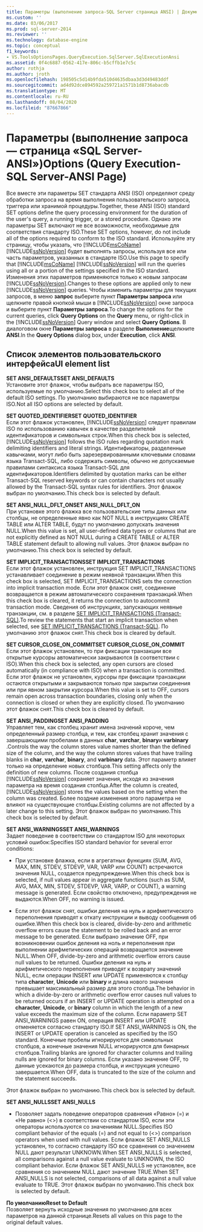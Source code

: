 ```yaml
---
title: Параметры (выполнение запроса-SQL Server страница ANSI) | Документация Майкрософт
ms.custom: ''
ms.date: 03/06/2017
ms.prod: sql-server-2014
ms.reviewer: ''
ms.technology: database-engine
ms.topic: conceptual
f1_keywords:
- VS.ToolsOptionsPages.QueryExecution.SqlServer.SqlExecutionAnsi
ms.assetid: 0f4c6887-0562-417e-806c-b5cffb1e7c5c
author: rothja
ms.author: jroth
ms.openlocfilehash: 198505c5d14b9fda510d4635dbaa3d3d49483ddf
ms.sourcegitcommit: ad4d92dce894592a259721a1571b1d8736abacdb
ms.translationtype: MT
ms.contentlocale: ru-RU
ms.lasthandoff: 08/04/2020
ms.locfileid: "87667866"
---
```

# <a name="options-query-execution-sql-server-ansi-page"></a><span data-ttu-id="c1c00-102">Параметры (выполнение запроса — страница «SQL Server-ANSI»)</span><span class="sxs-lookup"><span data-stu-id="c1c00-102">Options (Query Execution-SQL Server-ANSI Page)</span></span>
  <span data-ttu-id="c1c00-103">Все вместе эти параметры SET стандарта ANSI (ISO) определяют среду обработки запроса на время выполнения пользовательского запроса, триггера или хранимой процедуры.</span><span class="sxs-lookup"><span data-stu-id="c1c00-103">Together, these ANSI (ISO) standard SET options define the query processing environment for the duration of the user's query, a running trigger, or a stored procedure.</span></span> <span data-ttu-id="c1c00-104">Однако эти параметры SET включают не все возможности, необходимые для соответствия стандарту ISO.</span><span class="sxs-lookup"><span data-stu-id="c1c00-104">These SET options, however, do not include all of the options required to conform to the ISO standard.</span></span> <span data-ttu-id="c1c00-105">Используйте эту страницу, чтобы указать, что [!INCLUDE[msCoName](../includes/msconame-md.md)] [!INCLUDE[ssNoVersion](../includes/ssnoversion-md.md)] будет выполнять запросы, используя все или часть параметров, указанных в стандарте ISO.</span><span class="sxs-lookup"><span data-stu-id="c1c00-105">Use this page to specify that [!INCLUDE[msCoName](../includes/msconame-md.md)] [!INCLUDE[ssNoVersion](../includes/ssnoversion-md.md)] will run the queries using all or a portion of the settings specified in the ISO standard.</span></span> <span data-ttu-id="c1c00-106">Изменения этих параметров применяются только к новым запросам [!INCLUDE[ssNoVersion](../includes/ssnoversion-md.md)].</span><span class="sxs-lookup"><span data-stu-id="c1c00-106">Changes to these options are applied only to new [!INCLUDE[ssNoVersion](../includes/ssnoversion-md.md)] queries.</span></span> <span data-ttu-id="c1c00-107">Чтобы изменить параметры для текущих запросов, в меню **запрос** выберите пункт **Параметры запроса** или щелкните правой кнопкой мыши в [!INCLUDE[ssNoVersion](../includes/ssnoversion-md.md)] окне запроса и выберите пункт **Параметры запроса**.</span><span class="sxs-lookup"><span data-stu-id="c1c00-107">To change the options for the current queries, click **Query Options** on the **Query** menu, or right-click in the [!INCLUDE[ssNoVersion](../includes/ssnoversion-md.md)] Query window and select **Query Options**.</span></span> <span data-ttu-id="c1c00-108">В диалоговом окне **Параметры запроса** в разделе **Выполнение**щелкните **ANSI**.</span><span class="sxs-lookup"><span data-stu-id="c1c00-108">In the **Query Options** dialog box, under **Execution**, click **ANSI**.</span></span>  
  
## <a name="ui-element-list"></a><span data-ttu-id="c1c00-109">Список элементов пользовательского интерфейса</span><span class="sxs-lookup"><span data-stu-id="c1c00-109">UI element list</span></span>  
 <span data-ttu-id="c1c00-110">**SET ANSI_DEFAULTS**</span><span class="sxs-lookup"><span data-stu-id="c1c00-110">**SET ANSI_DEFAULTS**</span></span>  
 <span data-ttu-id="c1c00-111">Установите этот флажок, чтобы выбрать все параметры ISO, используемые по умолчанию.</span><span class="sxs-lookup"><span data-stu-id="c1c00-111">Select this check box to select all of the default ISO settings.</span></span> <span data-ttu-id="c1c00-112">По умолчанию выбираются не все параметры ISO.</span><span class="sxs-lookup"><span data-stu-id="c1c00-112">Not all ISO options are selected by default.</span></span>  
  
 <span data-ttu-id="c1c00-113">**SET QUOTED_IDENTIFIER**</span><span class="sxs-lookup"><span data-stu-id="c1c00-113">**SET QUOTED_IDENTIFIER**</span></span>  
 <span data-ttu-id="c1c00-114">Если этот флажок установлен, [!INCLUDE[ssNoVersion](../includes/ssnoversion-md.md)] следует правилам ISO по использованию кавычек в качестве разделителей идентификаторов и символьных строк.</span><span class="sxs-lookup"><span data-stu-id="c1c00-114">When this check box is selected, [!INCLUDE[ssNoVersion](../includes/ssnoversion-md.md)] follows the ISO rules regarding quotation mark delimiting identifiers and literal strings.</span></span> <span data-ttu-id="c1c00-115">Идентификаторы, разделенные кавычками, могут либо быть зарезервированными ключевыми словами языка Transact-SQL, либо содержать символы, обычно не допускаемые правилами синтаксиса языка Transact-SQL для идентификаторов.</span><span class="sxs-lookup"><span data-stu-id="c1c00-115">Identifiers delimited by quotation marks can be either Transact-SQL reserved keywords or can contain characters not usually allowed by the Transact-SQL syntax rules for identifiers.</span></span> <span data-ttu-id="c1c00-116">Этот флажок выбран по умолчанию.</span><span class="sxs-lookup"><span data-stu-id="c1c00-116">This check box is selected by default.</span></span>  
  
 <span data-ttu-id="c1c00-117">**SET ANSI_NULL_DFLT_ON**</span><span class="sxs-lookup"><span data-stu-id="c1c00-117">**SET ANSI_NULL_DFLT_ON**</span></span>  
 <span data-ttu-id="c1c00-118">При установке этого флажка все пользовательские типы данных или столбцы, не определенные явно как NOT NULL в инструкциях CREATE TABLE или ALTER TABLE, будут по умолчанию допускать значения NULL.</span><span class="sxs-lookup"><span data-stu-id="c1c00-118">When this value is set, all user-defined data types or columns that are not explicitly defined as NOT NULL during a CREATE TABLE or ALTER TABLE statement default to allowing null values.</span></span> <span data-ttu-id="c1c00-119">Этот флажок выбран по умолчанию.</span><span class="sxs-lookup"><span data-stu-id="c1c00-119">This check box is selected by default.</span></span>  
  
 <span data-ttu-id="c1c00-120">**SET IMPLICIT_TRANSACTIONS**</span><span class="sxs-lookup"><span data-stu-id="c1c00-120">**SET IMPLICIT_TRANSACTIONS**</span></span>  
 <span data-ttu-id="c1c00-121">Если этот флажок установлен, инструкция SET IMPLICIT_TRANSACTIONS устанавливает соединение в режим неявной транзакции.</span><span class="sxs-lookup"><span data-stu-id="c1c00-121">When this check box is selected, SET IMPLICIT_TRANSACTIONS sets the connection into implicit transaction mode.</span></span> <span data-ttu-id="c1c00-122">Если этот флажок снят, соединение возвращается в режим автоматического сохранения транзакций.</span><span class="sxs-lookup"><span data-stu-id="c1c00-122">When this check box is cleared, it returns the connection to autocommit transaction mode.</span></span> <span data-ttu-id="c1c00-123">Сведения об инструкциях, запускающих неявные транзакции, см. в разделе [SET IMPLICIT_TRANSACTIONS (Transact-SQL)](/sql/t-sql/statements/set-implicit-transactions-transact-sql).</span><span class="sxs-lookup"><span data-stu-id="c1c00-123">To review the statements that start an implicit transaction when selected, see [SET IMPLICIT_TRANSACTIONS &#40;Transact-SQL&#41;](/sql/t-sql/statements/set-implicit-transactions-transact-sql).</span></span> <span data-ttu-id="c1c00-124">По умолчанию этот флажок снят.</span><span class="sxs-lookup"><span data-stu-id="c1c00-124">This check box is cleared by default.</span></span>  
  
 <span data-ttu-id="c1c00-125">**SET CURSOR_CLOSE_ON_COMMIT**</span><span class="sxs-lookup"><span data-stu-id="c1c00-125">**SET CURSOR_CLOSE_ON_COMMIT**</span></span>  
 <span data-ttu-id="c1c00-126">Если этот флажок установлен, то при фиксации транзакции все открытые курсоры автоматически закрываются (в соответствии с ISO).</span><span class="sxs-lookup"><span data-stu-id="c1c00-126">When this check box is selected, any open cursors are closed automatically (in compliance with ISO) when a transaction is committed.</span></span> <span data-ttu-id="c1c00-127">Если этот флажок не установлен, курсоры при фиксации транзакции остаются открытыми и закрываются только при закрытии соединения или при явном закрытии курсора.</span><span class="sxs-lookup"><span data-stu-id="c1c00-127">When this value is set to OFF, cursors remain open across transaction boundaries, closing only when the connection is closed or when they are explicitly closed.</span></span> <span data-ttu-id="c1c00-128">По умолчанию этот флажок снят.</span><span class="sxs-lookup"><span data-stu-id="c1c00-128">This check box is cleared by default.</span></span>  
  
 <span data-ttu-id="c1c00-129">**SET ANSI_PADDING**</span><span class="sxs-lookup"><span data-stu-id="c1c00-129">**SET ANSI_PADDING**</span></span>  
 <span data-ttu-id="c1c00-130">Управляет тем, как столбец хранит имена значений короче, чем определенный размер столбца, и тем, как столбец хранит значения с завершающими пробелами в данных **char**, **varchar**, **binary**и **varbinary** .</span><span class="sxs-lookup"><span data-stu-id="c1c00-130">Controls the way the column stores value names shorter than the defined size of the column, and the way the column stores values that have trailing blanks in **char**, **varchar**, **binary**, and **varbinary** data.</span></span> <span data-ttu-id="c1c00-131">Этот параметр влияет только на определение новых столбцов.</span><span class="sxs-lookup"><span data-stu-id="c1c00-131">This setting affects only the definition of new columns.</span></span> <span data-ttu-id="c1c00-132">После создания столбца [!INCLUDE[ssNoVersion](../includes/ssnoversion-md.md)] сохраняет значения, исходя из значения параметра на время создания столбца.</span><span class="sxs-lookup"><span data-stu-id="c1c00-132">After the column is created, [!INCLUDE[ssNoVersion](../includes/ssnoversion-md.md)] stores the values based on the setting when the column was created.</span></span> <span data-ttu-id="c1c00-133">Более поздние изменения этого параметра не влияют на существующие столбцы.</span><span class="sxs-lookup"><span data-stu-id="c1c00-133">Existing columns are not affected by a later change to this setting.</span></span> <span data-ttu-id="c1c00-134">Этот флажок выбран по умолчанию.</span><span class="sxs-lookup"><span data-stu-id="c1c00-134">This check box is selected by default.</span></span>  
  
 <span data-ttu-id="c1c00-135">**SET ANSI_WARNINGS**</span><span class="sxs-lookup"><span data-stu-id="c1c00-135">**SET ANSI_WARNINGS**</span></span>  
 <span data-ttu-id="c1c00-136">Задает поведение в соответствии со стандартом ISO для некоторых условий ошибок:</span><span class="sxs-lookup"><span data-stu-id="c1c00-136">Specifies ISO standard behavior for several error conditions:</span></span>  
  
-   <span data-ttu-id="c1c00-137">При установке флажка, если в агрегатных функциях (SUM, AVG, MAX, MIN, STDEV, STDEVP, VAR, VARP или COUNT) встречаются значения NULL, создается предупреждение.</span><span class="sxs-lookup"><span data-stu-id="c1c00-137">When this check box is selected, if null values appear in aggregate functions (such as SUM, AVG, MAX, MIN, STDEV, STDEVP, VAR, VARP, or COUNT), a warning message is generated.</span></span> <span data-ttu-id="c1c00-138">Если свойство отключено, предупреждения не выдаются.</span><span class="sxs-lookup"><span data-stu-id="c1c00-138">When OFF, no warning is issued.</span></span>  
  
-   <span data-ttu-id="c1c00-139">Если этот флажок снят, ошибки деления на нуль и арифметического переполнения приводят к откату инструкции и выводу сообщения об ошибке.</span><span class="sxs-lookup"><span data-stu-id="c1c00-139">When this check box is cleared, divide-by-zero and arithmetic overflow errors cause the statement to be rolled back and an error message to be generated.</span></span> <span data-ttu-id="c1c00-140">Если выбрано значение OFF, при возникновении ошибок деления на ноль и переполнения при выполнении арифметических операций возвращается значение NULL.</span><span class="sxs-lookup"><span data-stu-id="c1c00-140">When OFF, divide-by-zero and arithmetic overflow errors cause null values to be returned.</span></span> <span data-ttu-id="c1c00-141">Ошибки деления на нуль и арифметического переполнения приводят к возврату значений NULL, если операции INSERT или UPDATE применяются к столбцу типа **character**, **Unicode** или **binary** и длина нового значения превышает максимальный размер для этого столбца.</span><span class="sxs-lookup"><span data-stu-id="c1c00-141">The behavior in which a divide-by-zero or arithmetic overflow error causes null values to be returned occurs if an INSERT or UPDATE operation is attempted on a **character**, **Unicode**, or **binary** column in which the length of a new value exceeds the maximum size of the column.</span></span> <span data-ttu-id="c1c00-142">Если параметр SET ANSI_WARNINGS равен ON, операция INSERT или UPDATE отменяется согласно стандарту ISO.</span><span class="sxs-lookup"><span data-stu-id="c1c00-142">If SET ANSI_WARNINGS is ON, the INSERT or UPDATE operation is canceled as specified by the ISO standard.</span></span> <span data-ttu-id="c1c00-143">Конечные пробелы игнорируются для символьных столбцов, а конечные значения NULL игнорируются для бинарных столбцов.</span><span class="sxs-lookup"><span data-stu-id="c1c00-143">Trailing blanks are ignored for character columns and trailing nulls are ignored for binary columns.</span></span> <span data-ttu-id="c1c00-144">Если указано значение OFF, то данные усекаются до размера столбца, и инструкция успешно завершается.</span><span class="sxs-lookup"><span data-stu-id="c1c00-144">When OFF, data is truncated to the size of the column and the statement succeeds.</span></span>  
  
 <span data-ttu-id="c1c00-145">Этот флажок выбран по умолчанию.</span><span class="sxs-lookup"><span data-stu-id="c1c00-145">This check box is selected by default.</span></span>  
  
 <span data-ttu-id="c1c00-146">**SET ANSI_NULLS**</span><span class="sxs-lookup"><span data-stu-id="c1c00-146">**SET ANSI_NULLS**</span></span>  
 -   <span data-ttu-id="c1c00-147">Позволяет задать поведение операторов сравнения «Равно» (=) и «Не равно» (<>) в соответствии со стандартом ISO, если эти операторы используются со значениями NULL.</span><span class="sxs-lookup"><span data-stu-id="c1c00-147">Specifies ISO compliant behavior of the equals (=) and not equal to (<>) comparison operators when used with null values.</span></span> <span data-ttu-id="c1c00-148">Если флажок SET ANSI_NULLS установлен, то согласно стандарту ISO все сравнения со значением NULL дают результат UNKNOWN.</span><span class="sxs-lookup"><span data-stu-id="c1c00-148">When SET ANSI_NULLS is selected, all comparisons against a null value evaluate to UNKNOWN, the ISO compliant behavior.</span></span> <span data-ttu-id="c1c00-149">Если флажок SET ANSI_NULLS не установлен, все сравнения со значением NULL дают значение TRUE.</span><span class="sxs-lookup"><span data-stu-id="c1c00-149">When SET ANSI_NULLS is not selected, comparisons of all data against a null value evaluate to TRUE.</span></span> <span data-ttu-id="c1c00-150">Этот флажок выбран по умолчанию.</span><span class="sxs-lookup"><span data-stu-id="c1c00-150">This check box is selected by default.</span></span>  
  
 <span data-ttu-id="c1c00-151">**По умолчанию**</span><span class="sxs-lookup"><span data-stu-id="c1c00-151">**Reset to Default**</span></span>  
 <span data-ttu-id="c1c00-152">Позволяет вернуть исходные значения по умолчанию для всех параметров на данной странице.</span><span class="sxs-lookup"><span data-stu-id="c1c00-152">Resets all values on this page to the original default values.</span></span>  
  
  
